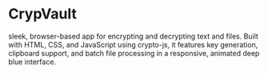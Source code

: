 # CrypVault
sleek, browser-based app for encrypting and decrypting text and files. Built with HTML, CSS, and JavaScript using crypto-js, it features key generation, clipboard support, and batch file processing in a responsive, animated deep blue interface.
